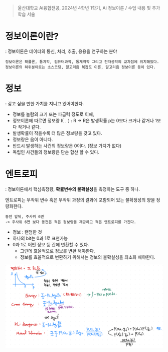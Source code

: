 > 울산대학교 Ai융합전공, 2024년 4학년 1학기, Ai 정보이론 / 수업 내용 및 추가 학습 서술

# 정보이론이란?

: 정보이론은 데이터의 통신, 처리, 추출, 응용을 연구하는 분야

```
정보이론은 확률론, 통계학, 컴퓨터과학, 통계역학 그리고 전자공학의 교차점에 위치해있다.
정보이론의 하위분야로는 소스코딩, 알고리즘 복잡도 이론, 알고리즘 정보이론 등이 있다.
```

# 정보
: 갖고 싶을 만한 가치를 지니고 있어야한다.
- 정보를 놀람의 크기 또는 파급력 정도로 이해,
- 정보이론에 따르면 정보량 I(﹒) : R -> R은 발생확률 p는 0보다 크거나 같거나 1보다 작거나 같다.
- 발생확률이 작을수록 더 많은 정보량을 갖고 있다.
- 정보량은 음이 아니다.
- 반드시 발생하는 사건의 정보량은 0이다. (정보 가치가 없다)
- 독립인 사건들의 정보량은 단순 합산 할 수 있다.

# 엔트로피

: 정보이론에서 핵심측정량, **확률변수의 불확실성**을 측정하는 도구 중 하나.

엔트로피는 무작위 변수 혹은 무작위 과정의 결과에 포함되어 있는 불확정성의 양을 정량화한다.

```
동전 앞뒤, 주사위 6면
-> 주사위 6면 보다 동전은 적은 정보량을 제공하고 적은 엔트로피를 가진다.
```

- 정보 : 랜덤한 것
- 하나의 bit는 0과 1로 표현가능
- 0과 1로 어떤 정보 등 간에 변환할 수 있다.
  - 그런데 효율적으로 정보를 변환 해야한다.
  - 정보를 효율적으로 변환하기 위해서는 정보의 불확실성을 최소화 해야한다.

![alt text](<Information Theory Attached file/Pasted image 20240313192335.png>)
